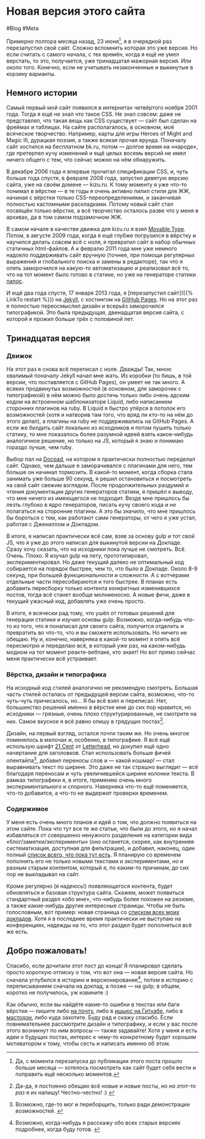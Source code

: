 # Новая версия этого сайта

#Blog #Meta

Примерно полтора месяца назад, 23 июня[^yep], я в очередной раз перезапустил свой сайт. Сложно вспомнить которая это уже версия. Но если считать с самого начала, с тех времён, когда я ещё не умел верстать, то это, получается, уже тринадцатая мажорная версия. Или около того. Конечно, если не учитывать незаконченные и выкинутые в корзину варианты.

[^yep]: Да, с момента перезапуска до публикации этого поста прошло больше месяца — хотелось посмотреть как сайт будет себя вести и поправить ещё несколько моментов.


## Немного истории

Cамый первый мой сайт появился в интернетах четвёртого ноября 2001 года. Тогда я ещё не знал что такое CSS. Не знал совсем: даже не представлял, что такая вещь как CSS существует — сайт был сделан на фреймах и таблицах. На сайте располагалось, в основном, моё всяческое творчество. Например, карты для игры Heroes of Might and Magic III, дурацкая поэзия, а также всякая прочая ерунда. Поначалу сайт хостился на бесплатном bk.ru, потом — долгое время на «народе», где претерпел кучу изменений и ещё целых восемь версий не имел ничего общего с тем, что сейчас можно на нём обнаружить.

В декабре 2006 года я впервые прочитал спецификации CSS, и, чуть больше года спустя, в феврале 2008 года, запустил девятую версию сайта, уже на своём домене — kizu.ru. К тому моменту я уже что-то понимал в вёрстке — в те годы я очень активно пилил стили для ЖЖ, начиная с вёрстки только CSS-переопределениями, и заканчивая полностью кастомными раскладками. Потому новый сайт стал посвящён только вёрстке, а всё творчество осталось разве что у меня в архивах, да в том самом подзамочном ЖЖ.

В самом начале в качестве движка для kizu.ru я взял [Movable Type](https://movabletype.org/). Потом, в августе 2009 года, когда я ещё глубже погрузился в вёрстку и научился делать совсем всё с ноля, я превратил сайт в набор обычных статичных html-файлов. А к февралю 2011 года мне уже немного надоело поддерживать сайт вручную (точнее, при помощи регулярных выражений и глобального поиска и замены в редакторе), так что я опять заморочился на какую-то автоматизацию и реализовал всё то, что на тот момент было готово в статике, но уже на генераторе статики [nanoc](https://nanoc.ws/).

И ещё два года спустя, 17 января 2013 года, я [перезапустил сайт]({{% LinkTo restart %}}) на [Jekyll](https://jekyllrb.com/), с хостингом на [GitHub Pages](https://pages.github.com/). Но на этот раз я полностью переосмыслил дизайн и всерьёз заморочился типографикой. Это была предыдущая, двенадцатая версия сайта, с которой я прожил больше трёх с половиной лет.


## Тринадцатая версия

### Движок

На этот раз я снова всё переписал с ноля. Дважды! Так, мною хвалимый поначалу Jekyll начал мне жать. Из коробки (то бишь, в той версии, что поставляется с GitHub Pages), он умеет не так много. А всяких продвинутых возможностей (в основном, для заморочек с типографикой) в нём можно было достичь только либо очень адским кодом на встроенном шаблонизаторе Liquid, либо написанием сторонних плагинов на ruby. В Liquid я быстро упёрся в потолок его возможностей (хотя и натворив там того, что вряд ли кто-то на нём до этого делал), а плагины на ruby не поддерживались на GitHub Pages. А если же билдить сайт локально из исходников и потом пушить только статику, то мне показалось более разумной идеей взять какое-нибудь аналогичное решение, но только на JS, который я знаю и понимаю гораздо лучше, чем ruby.

Выбор пал на [Docpad](https://docpad.org/), на котором я практически полностью переделал сайт. Однако, чем дальше я заморачивался с плагинами для него, тем больше он начинал тормозить. В какой-то момент, когда сборка стала занимать уже больше 90 секунд, я решил остановиться и посмотреть на свой сайт свежим взглядом. После продолжительных раздумий и чтения документации других генераторов статики, я пришёл к выводу, что мне ничего из имеющегося не подходит. Везде мне пришлось бы лезть глубоко в ядро генераторов, писать кучу своего кода и не полагаться на сторонние плагины. А это бы значило, что мне пришлось бы бороться с тем, как работают сами генераторы, от чего я уже устал, работая с Джекиллом и Докпадом.

В итоге, я написал практически всё сам, взяв за основу gulp и тот свой JS, что я уже до этого написал для выкинутой версии на Докпаде. Сразу хочу сказать, что на исходники пока лучше не смотреть. Всё. Очень. Плохо. Я изучал gulp на лету, прототипировал, экспериментировал. Но даже текущий далеко не оптимальный код собирается на порядок быстрее, чем то, что было в Докпаде. Около 8-9 секунд, при большей функциональности и сложности. А с вотчерами отдельные части пересобираются и того быстрее. В планах есть добавить пересборку только контента конкретных изменившихся постов, тогда всё станет вообще молниеносно. А новые фичи, даже в текущий ужасный код, добавлять уже очень просто.

В итоге, я всячески рад тому, что ушёл от готовых решений для генерации статики и изучил основы gulp. Возможно, когда-нибудь что-то из того, что я понаписал для своего сайта, получится отделить и превратить во что-то, что и вы сможете использовать. Но ничего не обещаю. Ну и, конечно, наверняка в какой-то момент я опять всё пересмотрю и переделаю всё, в который уже раз, на каком-нибудь модном на тот момент реакте-вебпаке, кто знает! Но вот прямо сейчас меня практически всё устраивает.


### Вёрстка, дизайн и типографика

На исходный код стилей аналогично не рекомендую смотреть. Большая часть стилей осталась от предыдущей версии сайта, возможно, что-то чуть-чуть причесалось, но… Я бы всё взял и переписал. Нет, большинство решений именно в вёрстке мне до сих пор нравится, но исходники — грязные, очень плохо структурированные, не смотрите на них. Самое вкусное я всё равно опишу в грядущих постах[^i-swear].

[^i-swear]: Да-да, я постоянно обещаю всё новые и новые посты, но _на этот-то раз_ я их напишу! Честно-честно! :) <!-- align="end" -->

Дизайн, на первый взгляд, остался почти таким же. Но очень многое поменялось в мелочах и, особенно, в типографике. Я всё ещё использую шрифт [21 Cent](https://www.myfonts.com/fonts/letterheadrussia/21-cent/) от [Letterhead](https://www.letterhead.ru/), но докупил ещё одно начертание для заголовков. Стал использовать больше фичей опентайпа[^overused], добавил переносы слов и — какой кошмар! — стал выравнивать текст по ширине. Это даже не так страшно выглядит — всё благодаря переносам и чуть увеличившейся ширине колонки текста. В рамках типографики я, в итоге, применяю очень много экспериментального и спорного. Наверняка что-то ещё поменяется, что-то добавится, а что-то не выдержит проверки временем.

[^overused]: Возможно, где-то мог и переборщить, только ради демонстрации возможностей. <!-- offset="4" -->

### Содержимое

У меня есть очень много планов и идей о том, что должно появиться на этом сайте. Пока что тут все те же статьи, что были до этого, но я начал избавляться от совершенно ненужного разделения на категории вида «блог/заметки/эксперименты» (оно останется, скорее, как внутренняя систематизация, доступная для фильтрации), и добавил, наконец, один полный [список всего, что пока тут есть](/everything/). Я планирую со временем пополнять его не только новыми текстами и экспериментами, но и разным старым контентом, который я, по каким-то причинам, до сих пор не выкладывал на сайт.

Кроме регулярно (я надеюсь!) появляющегося контента, будет обновляться и базовая структура сайта. Скажем, может появиться стандартный раздел «обо мне», что-нибудь более похожее на резюме, а также какие-нибудь другие интересные страницы. Чтобы не быть голословным, вот пример: новая страница со [списком всех моих докладов](/talks/). Хотя я в последнее время практически не выступаю на конференциях, надежды на то, что этот раздел будет пополняться всё же есть.

## Добро пожаловать!

Спасибо, если дочитали этот пост до конца! Я планировал сделать просто короткую отписку о том, что вот она — новая версия сайта. Но сначала углубился в историю и версионирование[^old-versions], потом в историю с переписыванием сначала на докпад, а позже — на gulp; в общем, коротко не получилось, уж извините :)

[^old-versions]: Возможно, когда-нибудь я расскажу обо всех старых версиях подробнее, когда буду готов. <!-- offset="2" -->

Как обычно, если вы найдёте какие-то ошибки в текстах или баги вёрстки — пишите либо [на почту](mailto:kizmarh@ya.ru), либо в [ишьюс на Гитхабе](gh:kizu/kizu.github.com/issues), либо в [мастодон](https://kizu.dev/@kizu), либо куда захотите. Буду рад и скажу спасибо. Если повнимательнее рассмотрите дизайн и типографику, и если у вас после этого возникнут по ним вопросы — также задавайте! Хотя у меня и есть идеи о будущих постах, интерес к чему-то конкретному будет хорошим мотиватором к тому, чтобы сесть и написать именно об этом.
